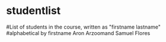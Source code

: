 # studentlist
#List of students in the course, written as "firstname lastname"
#alphabetical by firstname
Aron Arzoomand
Samuel Flores

